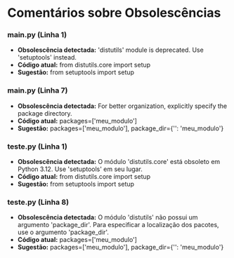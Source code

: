 # Comentários sobre Obsolescências

### main.py (Linha 1)
- **Obsolescência detectada:** 'distutils' module is deprecated. Use 'setuptools' instead.
- **Código atual:** from distutils.core import setup
- **Sugestão:** from setuptools import setup


### main.py (Linha 7)
- **Obsolescência detectada:** For better organization, explicitly specify the package directory.
- **Código atual:** packages=['meu_modulo']
- **Sugestão:** packages=['meu_modulo'], package_dir={'': 'meu_modulo'}


### teste.py (Linha 1)
- **Obsolescência detectada:** O módulo 'distutils.core' está obsoleto em Python 3.12. Use 'setuptools' em seu lugar.
- **Código atual:** from distutils.core import setup
- **Sugestão:** from setuptools import setup


### teste.py (Linha 8)
- **Obsolescência detectada:** O módulo 'distutils' não possui um argumento 'package_dir'. Para especificar a localização dos pacotes, use o argumento 'package_dir'.
- **Código atual:** packages=['meu_modulo']
- **Sugestão:** packages=['meu_modulo'], package_dir={'': 'meu_modulo'}

